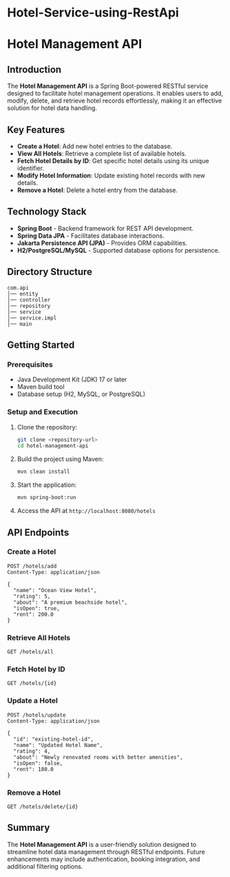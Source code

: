 # Hotel-Service-using-RestApi
# Hotel Management API

## Introduction

The **Hotel Management API** is a Spring Boot-powered RESTful service designed to facilitate hotel management operations. It enables users to add, modify, delete, and retrieve hotel records effortlessly, making it an effective solution for hotel data handling.

## Key Features

- **Create a Hotel**: Add new hotel entries to the database.
- **View All Hotels**: Retrieve a complete list of available hotels.
- **Fetch Hotel Details by ID**: Get specific hotel details using its unique identifier.
- **Modify Hotel Information**: Update existing hotel records with new details.
- **Remove a Hotel**: Delete a hotel entry from the database.

## Technology Stack

- **Spring Boot** - Backend framework for REST API development.
- **Spring Data JPA** - Facilitates database interactions.
- **Jakarta Persistence API (JPA)** - Provides ORM capabilities.
- **H2/PostgreSQL/MySQL** - Supported database options for persistence.

## Directory Structure

```plaintext
com.api
│── entity
│── controller
│── repository
│── service
│── service.impl
│── main
```

## Getting Started

### Prerequisites

- Java Development Kit (JDK) 17 or later
- Maven build tool
- Database setup (H2, MySQL, or PostgreSQL)

### Setup and Execution

1. Clone the repository:
   ```sh
   git clone <repository-url>
   cd hotel-management-api
   ```
2. Build the project using Maven:
   ```sh
   mvn clean install
   ```
3. Start the application:
   ```sh
   mvn spring-boot:run
   ```
4. Access the API at `http://localhost:8080/hotels`

## API Endpoints

### Create a Hotel

```http
POST /hotels/add
Content-Type: application/json

{
  "name": "Ocean View Hotel",
  "rating": 5,
  "about": "A premium beachside hotel",
  "isOpen": true,
  "rent": 200.0
}
```

### Retrieve All Hotels

```http
GET /hotels/all
```

### Fetch Hotel by ID

```http
GET /hotels/{id}
```

### Update a Hotel

```http
POST /hotels/update
Content-Type: application/json

{
  "id": "existing-hotel-id",
  "name": "Updated Hotel Name",
  "rating": 4,
  "about": "Newly renovated rooms with better amenities",
  "isOpen": false,
  "rent": 180.0
}
```

### Remove a Hotel

```http
GET /hotels/delete/{id}
```

## Summary

The **Hotel Management API** is a user-friendly solution designed to streamline hotel data management through RESTful endpoints. Future enhancements may include authentication, booking integration, and additional filtering options.


